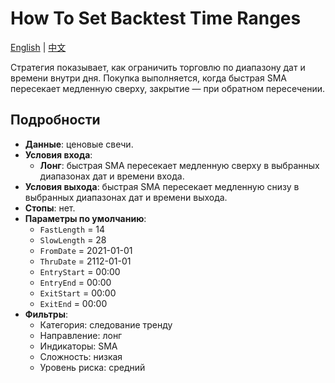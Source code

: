 # How To Set Backtest Time Ranges
[English](README.md) | [中文](README_cn.md)

Стратегия показывает, как ограничить торговлю по диапазону дат и времени внутри дня. Покупка выполняется, когда быстрая SMA пересекает медленную сверху, закрытие — при обратном пересечении.

## Подробности
- **Данные**: ценовые свечи.
- **Условия входа**:
  - **Лонг**: быстрая SMA пересекает медленную сверху в выбранных диапазонах дат и времени входа.
- **Условия выхода**: быстрая SMA пересекает медленную снизу в выбранных диапазонах дат и времени выхода.
- **Стопы**: нет.
- **Параметры по умолчанию**:
  - `FastLength` = 14
  - `SlowLength` = 28
  - `FromDate` = 2021-01-01
  - `ThruDate` = 2112-01-01
  - `EntryStart` = 00:00
  - `EntryEnd` = 00:00
  - `ExitStart` = 00:00
  - `ExitEnd` = 00:00
- **Фильтры**:
  - Категория: следование тренду
  - Направление: лонг
  - Индикаторы: SMA
  - Сложность: низкая
  - Уровень риска: средний
